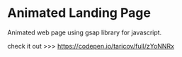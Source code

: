 # Animated Landing Page

Animated web page using gsap library for javascript.

check it out >>> https://codepen.io/taricov/full/zYoNNRx
